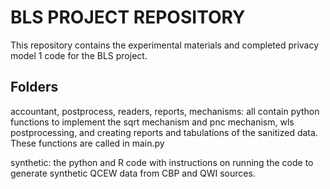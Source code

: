 # BLS PROJECT REPOSITORY

This repository contains the experimental materials and completed privacy model 1 code for the BLS project. 

## Folders
accountant, postprocess, readers, reports, mechanisms: all contain python functions to implement the sqrt mechanism and pnc mechanism, wls postprocessing, and creating reports and tabulations of the sanitized data. These functions are called in main.py

synthetic: the python and R code with instructions on running the code to generate synthetic QCEW data from CBP and QWI sources.






